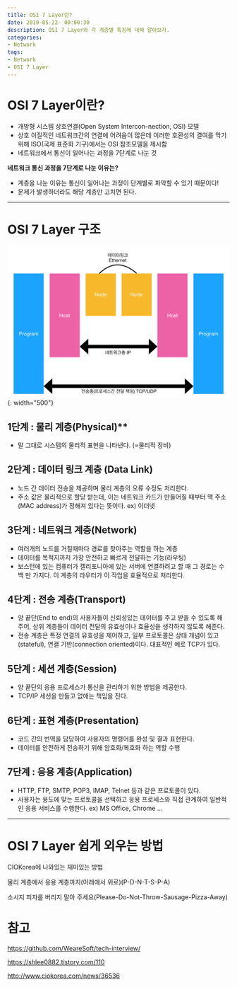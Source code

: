 ```yaml
---
title: OSI 7 Layer란?
date: 2019-05-22- 00:00:30
description: OSI 7 Layer와 각 계층별 특징에 대해 알아보자.
categories:
- Network
tags: 
- Network
- OSI 7 Layer
---
```

# OSI 7 Layer이란?
- 개방형 시스템 상호연결(Open System Intercon-nection, OSI) 모델
- 상호 이질적인 네트워크간의 연결에 어려움이 많은데 이러한 호환성의 결여를 막기위해 ISO(국제 표준화 기구)에서는 OSI 참조모델을 제시함
- 네트워크에서 통신이 일어나는 과정을 7단계로 나눈 것

**네트워크 통신 과정을 7단계로 나눈 이유는?**
- 계층을 나눈 이유는 통신이 일어나는 과정이 단계별로 파악할 수 있기 때문이다!
- 문제가 발생하더라도 해당 계층만 고치면 된다.

***

# OSI 7 Layer 구조

![web_process](/assets/images/osi7layer.png){: width="500"}

## 1단계 : 물리 계층(Physical)**
- 말 그대로 시스템의 물리적 표현을 나타낸다. (=물리적 장비)

## 2단계 : 데이터 링크 계층 (Data Link)
- 노드 간 데이터 전송을 제공하며 물리 계층의 오류 수정도 처리한다. 
- 주소 값은 물리적으로 할당 받는데, 이는 네트워크 카드가 만들어질 때부터 맥 주소(MAC address)가 정해져 있다는 뜻이다. ex) 이더넷

## 3단계 : 네트워크 계층(Network)
- 여러개의 노드를 거칠때마다 경로를 찾아주는 역할을 하는 계층
- 데이터를 목적지까지 가장 안전하고 빠르게 전달하는 기능(라우팅)
- 보스턴에 있는 컴퓨터가 캘리포니아에 있는 서버에 연결하려고 할 때 그 경로는 수백 만 가지다. 이 계층의 라우터가 이 작업을 효율적으로 처리한다. 

## 4단계 : 전송 계층(Transport)
- 양 끝단(End to end)의 사용자들이 신뢰성있는 데이터를 주고 받을 수 있도록 해 주어, 상위 계층들이 데이터 전달의 유효성이나 효율성을 생각하지 않도록 해준다.
- 전송 계층은 특정 연결의 유효성을 제어하고, 일부 프로토콜은 상태 개념이 있고(stateful), 연결 기반(connection oriented)이다. 대표적인 예로 TCP가 있다.

## 5단계 : 세션 계층(Session)
- 양 끝단의 응용 프로세스가 통신을 관리하기 위한 방법을 제공한다.
- TCP/IP 세션을 만들고 없애는 책임을 진다.

## 6단계 : 표현 계층(Presentation)
- 코드 간의 번역을 담당하여 사용자의 명령어를 완성 및 결과 표현한다. 
- 데이터를 안전하게 전송하기 위해 암호화/복호화 하는 역할 수행

## 7단계 : 응용 계층(Application)
- HTTP, FTP, SMTP, POP3, IMAP, Telnet 등과 같은 프로토콜이 있다.
- 사용자는 용도에 맞는 프로토콜을 선택하고 응용 프로세스와 직접 관계하여 일반적인 응용 서비스를 수행한다. ex) MS Office, Chrome ...

***

# OSI 7 Layer 쉽게 외우는 방법
CIOKorea에 나와있는 재미있는 방법

물리 계층에서 응용 계층까지(아래에서 위로)(P-D-N-T-S-P-A) 

소시지 피자를 버리지 말아 주세요(Please-Do-Not-Throw-Sausage-Pizza-Away) 

# 참고
<https://github.com/WeareSoft/tech-interview/>

<https://shlee0882.tistory.com/110>

<http://www.ciokorea.com/news/36536>

